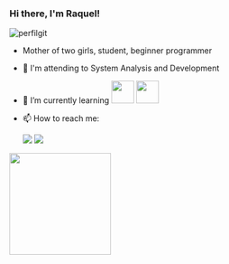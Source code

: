 ### Hi there, I'm Raquel!
![perfilgit](https://user-images.githubusercontent.com/102266162/177041735-75be6c8a-3875-4fc2-aff9-b65d75473beb.jpg)
- Mother of two girls, student, beginner programmer
- 🌱 I'm attending to System Analysis and Development

- 🌱 I’m currently learning    <img src="https://cdn.jsdelivr.net/gh/devicons/devicon/icons/python/python-original-wordmark.svg" width="40" height="40"/> 
           <img src="https://cdn.jsdelivr.net/gh/devicons/devicon/icons/java/java-plain-wordmark.svg" width="40" height="40"/>
         
- 📫 How to reach me:<div>
<a href = "mailto:raquel.doms@gmail.com"><img src="https://img.shields.io/badge/Gmail-D14836?style=for-the-badge&logo=gmail&logoColor=white" target="_blank"></a>
<a href="https://www.linkedin.com/in/domingos-raquel" target="_blank"><img src="https://img.shields.io/badge/-LinkedIn-%230077B5?style=for-the-badge&logo=linkedin&logoColor=white" target="_blank"></a>   
</div>
<div>
<a href="https://github.com/raquelbertoncini">
<img height="180em" src="https://github-readme-stats.vercel.app/api/top-langs/?username=raquelbertoncini&layout=compact&langs_count=7&theme=dracula"/>


<!--
**raquelbertoncini/raquelbertoncini** is a ✨ _special_ ✨ repository because its `README.md` (this file) appears on your GitHub profile.

Here are some ideas to get you started:


- 👯 I’m looking to collaborate on ...
- 🤔 I’m looking for help with ...
- 💬 Ask me about ...

- 😄 Pronouns: ...
- ⚡ Fun fact: ...
-->
